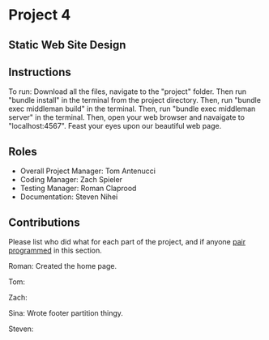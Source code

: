 # Project 4
## Static Web Site Design

## Instructions
To run: Download all the files, navigate to the "project" folder. Then run "bundle install" in the terminal from the project directory. Then, run "bundle exec middleman build" in the terminal. Then, run "bundle exec middleman server" in the terminal. Then, open your web browser and navaigate to "localhost:4567". Feast your eyes upon our beautiful web page.

## Roles
* Overall Project Manager: Tom Antenucci
* Coding Manager:  Zach Spieler
* Testing Manager: Roman Claprood
* Documentation:  Steven Nihei

## Contributions
Please list who did what for each part of the project, and if anyone [pair programmed](http://en.wikipedia.org/wiki/Pair_programming) in this section.

Roman: Created the home page.

Tom:

Zach:

Sina: Wrote footer partition thingy. 

Steven:

